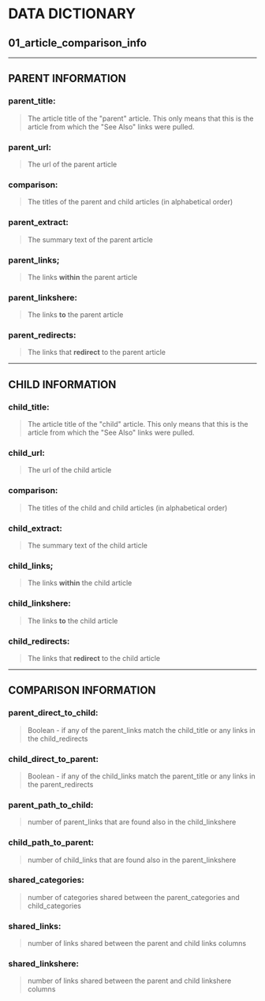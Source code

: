 # DATA DICTIONARY
## 01_article_comparison_info
___

## PARENT INFORMATION

### parent_title:

> The article title of the "parent" article. This only means that this is the article from which the "See Also" links were pulled.

### parent_url:

> The url of the parent article

### comparison:

> The titles of the parent and child articles (in alphabetical order)

### parent_extract:

> The summary text of the parent article

### parent_links;

> The links **within** the parent article

### parent_linkshere: 

> The links **to** the parent article

### parent_redirects:

> The links that **redirect** to the parent article
___

## CHILD INFORMATION

### child_title:

> The article title of the "child" article. This only means that this is the article from which the "See Also" links were pulled.

### child_url:

> The url of the child article

### comparison:

> The titles of the child and child articles (in alphabetical order)

### child_extract:

> The summary text of the child article

### child_links;

> The links **within** the child article

### child_linkshere: 

> The links **to** the child article

### child_redirects:

> The links that **redirect** to the child article
___

## COMPARISON INFORMATION

### parent_direct_to_child:

> Boolean - if any of the parent_links match the child_title or any links in the child_redirects

### child_direct_to_parent:

> Boolean - if any of the child_links match the parent_title or any links in the parent_redirects

### parent_path_to_child:

> number of parent_links that are found also in the child_linkshere

### child_path_to_parent:

> number of child_links that are found also in the parent_linkshere

### shared_categories:

> number of categories shared between the parent_categories and child_categories

### shared_links:

> number of links shared between the parent and child links columns

### shared_linkshere:

> number of links shared between the parent and child linkshere columns